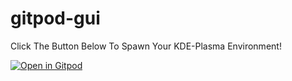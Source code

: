 # gitpod-gui

Click The Button Below To Spawn Your KDE-Plasma Environment!

[![Open in Gitpod](https://gitpod.io/button/open-in-gitpod.svg)](https://gitpod.io/#https://github.com/anupamroy777/gitpod-gui/tree/KDE-Plasma)
